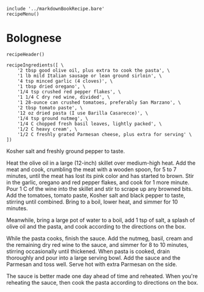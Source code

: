 ~~~ markdown-script
include '../markdownBookRecipe.bare'
recipeMenu()
~~~

# Bolognese

~~~ markdown-script
recipeHeader()
~~~

~~~ markdown-script
recipeIngredients([ \
    '2 tbsp good olive oil, plus extra to cook the pasta', \
    '1 lb mild Italian sausage or lean ground sirloin', \
    '4 tsp minced garlic (4 cloves)', \
    '1 tbsp dried oregano', \
    '1/4 tsp crushed red pepper flakes', \
    '1 1/4 C dry red wine, divided', \
    '1 28-ounce can crushed tomatoes, preferably San Marzano', \
    '2 tbsp tomato paste', \
    '12 oz dried pasta (I use Barilla Casarecce)', \
    '1/4 tsp ground nutmeg', \
    '1/4 C chopped fresh basil leaves, lightly packed', \
    '1/2 C heavy cream', \
    '1/2 C freshly grated Parmesan cheese, plus extra for serving' \
])
~~~

Kosher salt and freshly ground pepper to taste.

Heat the olive oil in a large (12-inch) skillet over medium-high heat. Add the meat and cook,
crumbling the meat with a wooden spoon, for 5 to 7 minutes, until the meat has lost its pink color
and has started to brown. Stir in the garlic, oregano and red pepper flakes, and cook for 1 more
minute. Pour 1 C of the wine into the skillet and stir to scrape up any browned bits. Add the
tomatoes, tomato paste, Kosher salt and black pepper to taste, stirring until combined. Bring to a
boil, lower heat, and simmer for 10 minutes.

Meanwhile, bring a large pot of water to a boil, add 1 tsp of salt, a splash of olive oil and the
pasta, and cook according to the directions on the box.

While the pasta cooks, finish the sauce. Add the nutmeg, basil, cream and the remaining dry red wine
to the sauce, and simmer for 8 to 10 minutes, stirring occasionally until thickened. When pasta is
cooked, drain thoroughly and pour into a large serving bowl. Add the sauce and the Parmesan and toss
well. Serve hot with extra Parmesan on the side.

The sauce is better made one day ahead of time and reheated. When you're reheating the sauce, then
cook the pasta according to directions on the box.
